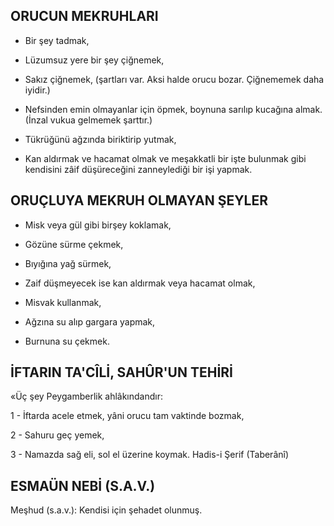 ## ORUCUN MEKRUHLARI

- Bir şey tadmak,

- Lüzumsuz yere bir şey çiğnemek,

- Sakız çiğnemek, (şartları var. Aksi halde orucu bozar. Çiğnememek daha iyidir.)

- Nefsinden emin olmayanlar için öpmek, boynuna sarılıp kucağına almak. (İnzal vukua
gelmemek şarttır.)

- Tükrüğünü ağzında biriktirip yutmak,

- Kan aldırmak ve hacamat olmak ve me­şakkatli bir işte bulunmak gibi kendisini zâif düşüreceğini zanneylediği bir işi yapmak.

## ORUÇLUYA MEKRUH OLMAYAN ŞEYLER

-  Misk veya gül gibi birşey koklamak,

- Gözüne sürme çekmek,

- Bıyığına yağ sürmek,

- Zaif düşmeyecek ise kan aldırmak veya hacamat olmak,

- Misvak kullanmak,

- Ağzına su alıp gargara yapmak,

- Burnuna su çekmek.

## İFTARIN TA'CÎLİ, SAHÛR'UN TEHİRİ

«Üç şey Peygamberlik ahlâkındandır:

1 - İftarda acele etmek, yâni orucu tam vak­tinde bozmak,

2 - Sahuru geç yemek,

3 - Namazda sağ eli, sol el üzerine koymak. Hadis-i Şerif (Taberânî)

## ESMAÜN NEBİ (S.A.V.)

Meşhud (s.a.v.): Kendisi için şehadet olunmuş.
